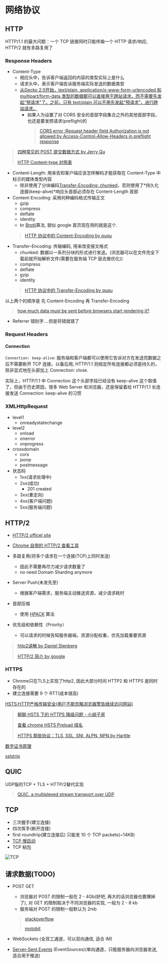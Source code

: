 # 网络协议

## HTTP

HTTP/1.1 的最大问题：一个 TCP 链接同时只能传输一个 HTTP 请求/响应, HTTP/2 就有多路复用了

### Response Headers

* Content-Type
  * 相应头中，告诉客户端返回的内容的类型实际上是什么
  * 请求头中，表示客户端告诉服务端实际发送的数据类型
  * [从Gecko 2.0开始，text/plain, application/x-www-form-urlencoded 和 multipart/form-data 类型的数据都可以直接用于跨站请求，而不需要先发起“预请求”了。之前，只有 text/plain 可以不用先发起“预请求”，进行跨站请求。](https://developer.mozilla.org/zh-CN/docs/Web/HTTP/Access_control_CORS)
    * 如果人为设置了对 CORS 安全的首部字段集合之外的其他首部字段，也还是要发预请求(preflight)的
      > [CORS error :Request header field Authorization is not allowed by Access-Control-Allow-Headers in preflight response](https://stackoverflow.com/questions/42061727/cors-error-request-header-field-authorization-is-not-allowed-by-access-control)

> [四种常见的 POST 提交数据方式 by Jerry Qu](https://imququ.com/post/four-ways-to-post-data-in-http.html)
>
> [HTTP Content-type 对照表](http://tool.oschina.net/commons)
* Content-Length: 用来告知客户端应该怎样解码才能获取在 Content-Type 中标示的媒体类型内容
  * 除非使用了分块编码[Transfer-Encoding: chunked](https://imququ.com/post/transfer-encoding-header-in-http.html)，否则使用了*持久化连接(keep-alive)*响应头首部必须存在 Content-Length 首部
* Content-Encoding: 采用何种编码格式传输正文
  * gzip
  * compress
  * deflate
  * identity
  * br [Brotli](https://zh.wikipedia.org/wiki/Brotli)算法, 貌似 google 首页现在用的就是这个.
  > [HTTP 协议中的 Content-Encoding by ququ](https://imququ.com/post/content-encoding-header-in-http.html)
* Transfer-Encoding: 传输编码, 用来改变报文格式
  * chunked: 数据以一系列分块的形式进行发送。(浏览器可以在文件完全下载前就开始解析文件(需要在服务端 TCP 层去做优化))
  * compress
  * deflate
  * gzip
  * identity
  > [HTTP 协议中的 Transfer-Encoding by ququ](https://imququ.com/post/transfer-encoding-header-in-http.html)

以上两个的顺序是 先 Content-Encoding 再 Transfer-Encoding
> [how much data must be sent before browsers start rendering it?](https://stackoverflow.com/questions/16909227/using-transfer-encoding-chunked-how-much-data-must-be-sent-before-browsers-s)

* Referrer 错别字....但是将错就错了

### Request Headers

#### Connection

`Connection: keep-alive`: 服务端和客户端都可以使用它告诉对方在发送完数据之后不需要断开 TCP 连接，以备后用, HTTP/1.1 则规定所有连接都必须是持久的，除非显式地在头部加上 Connection: close.

实际上，HTTP/1.1 中 Connection 这个头部字段已经没有 keep-alive 这个取值了，但由于历史原因，很多 Web Server 和浏览器，还是保留着给 HTTP/1.1 长连接发送 Connection: keep-alive 的习惯

### XMLHttpRequest

* level1
  * onreadystatechange
* level2
  * onload
  * onerror
  * onprogress
* crossdomain
  * cors
  * jsonp
  * postmessage
* 状态码
  * 1xx(请求处理中)
  * 2xx(成功)
    * 201 created
  * 3xx(重定向)
  * 4xx(客户端问题)
  * 5xx(服务端问题)

## HTTP/2

* [HTTP/2 officel site](https://http2.github.io/)
* [Chrome 自带的 HTTP/2 查看工具](chrome://net-internals/#http2)

* 多路复用(将多个请求在一个连接(TCP)上同时发送)
  * 因此不需要再尽力减少请求数量了
  * no need Domain Sharding anymore
* Server Push(未发先至)
  * 根据客户端需求，服务端主动推送资源，减少请求耗时
* 首部压缩
  * 使用 [HPACK](http://http2.github.io/http2-spec/compression.html) 算法
* 优先级和依赖性（Priority）
  * 可以请求的时候告知服务器端，资源分配权重，优先加载重要资源

> [http2讲解 by Daniel Stenberg](https://ye11ow.gitbooks.io/http2-explained/content/)
>
> [HTTP/2 简介 by google](https://developers.google.com/web/fundamentals/performance/http2/?hl=zh-cn)

### HTTPS

* Chrome只在TLS上实现了http2, 因此大部分时间 HTTP2 和 HTTPS 是同时存在的
* 建立连接需要 9 个 RTT(成本很高)

[HSTS:HTTP严格传输安全(用户不能忽略浏览器警告继续访问网站)](https://zh.wikipedia.org/wiki/HTTP%E4%B8%A5%E6%A0%BC%E4%BC%A0%E8%BE%93%E5%AE%89%E5%85%A8)

> [聊聊 HSTS 下的 HTTPS 降级问题 - 小胡子哥](http://www.barretlee.com/blog/2017/04/01/hsts-downgrade/)
>
> [查看 chrome HSTS Preload 域名](chrome://net-internals/#hsts)
>
> [HTTPS 那些协议：TLS, SSL, SNI, ALPN, NPN by Harttle](http://harttle.land/2018/03/25/https-protocols.html)

[数字证书原理](http://www.cnblogs.com/JeffreySun/archive/2010/06/24/1627247.html)

[sslstrip](https://weils.net/blog/2016/08/05/http-https-hsts-vs-mitm-sslstrip/)

## QUIC

UDP版的TCP + TLS + HTTP/2替代实现

> [QUIC, a multiplexed stream transport over UDP](https://www.chromium.org/quic)

## TCP

* 三次握手(建立连接)
* 四次挥手(断开连接)
* first roundtrip(建立连接后) 只能发 10 个 TCP packets(~14KB)
* [TCP 慢启动](http://blog.csdn.net/itmacar/article/details/12278769)
* TCP 粘包

![TCP](https://camo.githubusercontent.com/36cf7d4e1598683fe72a5e1c3e837b16840f4085/687474703a2f2f6f6f327239726e7a702e626b742e636c6f7564646e2e636f6d2f6a656c6c797468696e6b544350342e6a7067)

## 请求数据(TODO)

* POST GET
  * 浏览器对 POST 的限制一般在 2 - 4Gb(好吧, 再大的话浏览器也要爆掉了), 对 GET 的限制取决于不同浏览器的实现, 一般为 2 - 8 kb
  * 服务端对 POST 的限制一般默认为 2mb
  > [stackoverflow](http://stackoverflow.com/questions/2659952/maximum-length-of-http-get-request)
  >
  > [motobit](http://www.motobit.com/help/scptutl/pa98.htm)

* WebSockets (全双工通道，可以双向通信, 适合 IM)
* [Server-Sent Events](https://html.spec.whatwg.org/multipage/server-sent-events.html#server-sent-events) (EventSources)(单向通道，只能服务器向浏览器发送, 适合用于推送)
